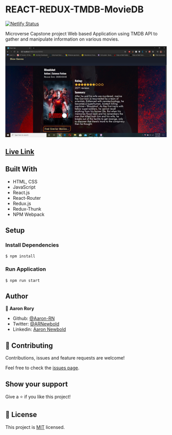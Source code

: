 # REACT-REDUX-TMDB-MovieDB
[![Netlify Status](https://api.netlify.com/api/v1/badges/354b88dd-844d-4641-af74-41be58708c52/deploy-status)](https://app.netlify.com/sites/arn-tmdb-movies/deploys)

Microverse Capstone project
Web based Application using TMDB API to gather and manipulate information on various movies.

![screenshot](./screenshot.jpg)

## [Live Link](https://arn-tmdb-movies.netlify.app/)

## Built With

- HTML, CSS
- JavaScript
- React.js
- React-Router
- Redux.js
- Redux-Thunk
- NPM Webpack

## Setup

### Install Dependencies

```
$ npm install
```

### Run Application

```
$ npm run start
```

## Author

👤 **Aaron Rory**

- Github: [@Aaron-RN](https://github.com/Aaron-RN)
- Twitter: [@ARNewbold](https://twitter.com/ARNewbold)
- Linkedin: [Aaron Newbold](https://www.linkedin.com/in/aaron-newbold-1b9233187/)

## 🤝 Contributing

Contributions, issues and feature requests are welcome!

Feel free to check the [issues page](issues/).

## Show your support

Give a ⭐️ if you like this project!

## 📝 License

This project is [MIT](lic.url) licensed.
